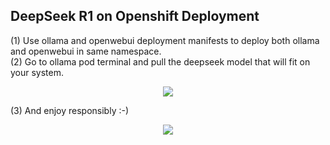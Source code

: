 ## DeepSeek R1 on Openshift Deployment

(1) Use ollama and openwebui deployment manifests to deploy both ollama and openwebui in same namespace. <br>
(2) Go to ollama pod terminal and pull the deepseek model that will fit on your system.<br>

<div align="center">
    <img src="https://raw.githubusercontent.com/tme-osx/Telco-AIX/refs/heads/main/etc/deepseek/images/ollama.png"/>
</div>

(3) And enjoy responsibly :-)
<div align="center">
    <img src="https://raw.githubusercontent.com/tme-osx/Telco-AIX/refs/heads/main/etc/deepseek/images/deepseek.png"/>
</div>

